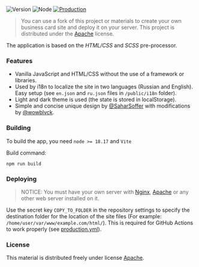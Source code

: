<p>
  <img alt="Version" src="https://img.shields.io/badge/version-1.0.0-brightgreen.svg?cacheSeconds=2592000" />
  <img alt="Node" src="https://img.shields.io/badge/node-%3E%3D%2018.17-brightgreen" />
  <a href="https://github.com/wowblvck/cv/actions/workflows/production.yml">
    <img alt="Production" src="https://github.com/wowblvck/cv/actions/workflows/production.yml/badge.svg" />
  </a>
</p>

> You can use a fork of this project or materials to create your own business card site and deploy it on your server. This project is distributed under the [Apache](./LICENSE) license.

The application is based on the *HTML/CSS* and *SCSS* pre-processor.

### Features
- Vanilla JavaScript and HTML/CSS without the use of a framework or libraries.
- Used by i18n to localize the site in two languages (Russian and English). Easy setup (see `en.json` and `ru.json` files in `/public/i18n` folder).
- Light and dark theme is used (the state is stored in localStorage).
- Simple and concise unique design by [@SaharSoffer](https://www.figma.com/@saharsoffer) with modifications by [@wowblvck](https://github.com/wowblvck).

### Building

To build the app, you need `node >= 18.17` and `Vite`

Build command:
```
npm run build
```

### Deploying

> NOTICE: You must have your own server with [Nginx](https://nginx.org/), [Apache](https://httpd.apache.org/) or any other web server installed on it.

Use the secret key `COPY_TO_FOLDER` in the repository settings to specify the destination folder for the location of the site files (For example: `/home/user/var/www/example.com/html/`). This is required for GitHub Actions to work properly (see [production.yml](.github/workflows/production.yml)).

### License
This material is distributed freely under license [Apache](./LICENSE).